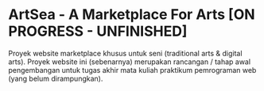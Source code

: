 # ArtSea - A Marketplace For Arts [ON PROGRESS - UNFINISHED]
Proyek website marketplace khusus untuk seni (traditional arts & digital arts).
Proyek website ini (sebenarnya) merupakan rancangan / tahap awal pengembangan untuk tugas akhir mata kuliah praktikum pemrograman web (yang belum dirampungkan).
